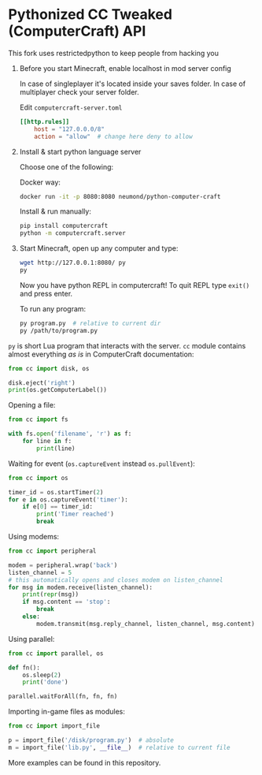 # Pythonized CC Tweaked (ComputerCraft) API

This fork uses restrictedpython to keep people from hacking you


1. Before you start Minecraft, enable localhost in mod server config

    In case of singleplayer it's located inside your saves folder.
    In case of multiplayer check your server folder.

    Edit `computercraft-server.toml`

    ```toml
    [[http.rules]]
		host = "127.0.0.0/8"
		action = "allow"  # change here deny to allow
    ```

2. Install & start python language server

    Choose one of the following:

    Docker way:

    ```sh
    docker run -it -p 8080:8080 neumond/python-computer-craft
    ```

    Install & run manually:

    ```sh
    pip install computercraft
    python -m computercraft.server
    ```

3. Start Minecraft, open up any computer and type:

    ```sh
    wget http://127.0.0.1:8080/ py
    py
    ```

    Now you have python REPL in computercraft!
    To quit REPL type `exit()` and press enter.

    To run any program:

    ```sh
    py program.py  # relative to current dir
    py /path/to/program.py
    ```

`py` is short Lua program that interacts with the server.
`cc` module contains almost everything *as is* in ComputerCraft documentation:

```python
from cc import disk, os

disk.eject('right')
print(os.getComputerLabel())
```

Opening a file:

```python
from cc import fs

with fs.open('filename', 'r') as f:
    for line in f:
        print(line)
```

Waiting for event (`os.captureEvent` instead `os.pullEvent`):

```python
from cc import os

timer_id = os.startTimer(2)
for e in os.captureEvent('timer'):
    if e[0] == timer_id:
        print('Timer reached')
        break
```

Using modems:

```python
from cc import peripheral

modem = peripheral.wrap('back')
listen_channel = 5
# this automatically opens and closes modem on listen_channel
for msg in modem.receive(listen_channel):
    print(repr(msg))
    if msg.content == 'stop':
        break
    else:
        modem.transmit(msg.reply_channel, listen_channel, msg.content)
```

Using parallel:

```python
from cc import parallel, os

def fn():
    os.sleep(2)
    print('done')

parallel.waitForAll(fn, fn, fn)
```

Importing in-game files as modules:

```python
from cc import import_file

p = import_file('/disk/program.py')  # absolute
m = import_file('lib.py', __file__)  # relative to current file
```

More examples can be found in this repository.

